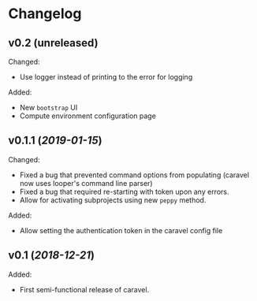 # Changelog

## v0.2 (unreleased)

Changed: 

  - Use logger instead of printing to the error for logging

Added:

  - New `bootstrap` UI
  - Compute environment configuration page

## v0.1.1 (*2019-01-15*)

Changed:

  - Fixed a bug that prevented command options from populating (caravel now uses looper's command line parser)
  - Fixed a bug that required re-starting with token upon any errors.
  - Allow for activating subprojects using new `peppy` method.
  
Added:

  - Allow setting the authentication token in the caravel config file

## v0.1 (*2018-12-21*)

Added:

  - First semi-functional release of caravel.


